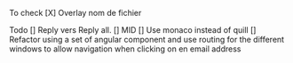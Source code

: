 
To check
[X] Overlay nom de fichier



Todo
[] Reply vers Reply all.
[] MID
[] Use monaco instead of quill
[] Refactor using a set of angular component and use routing for the different windows to allow navigation when clicking on en email address
